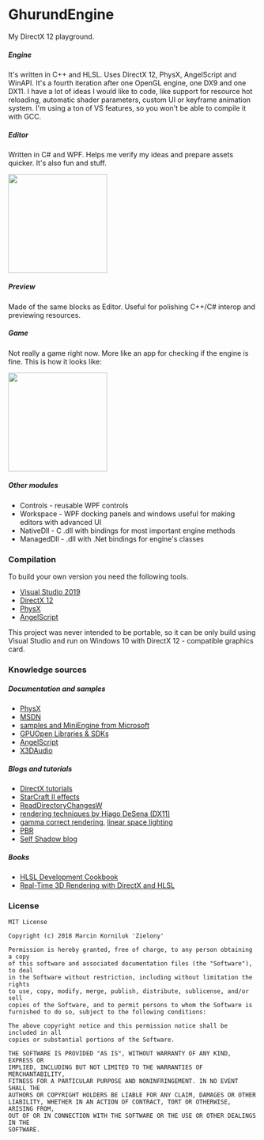 # GhurundEngine
My DirectX 12 playground.

##### Engine

It's written in C++ and HLSL. Uses DirectX 12, PhysX, AngelScript and WinAPI. It's a fourth iteration after one OpenGL engine, one DX9 and one DX11. I have a lot of ideas I would like to code, like support for resource hot reloading, automatic shader parameters, custom UI or keyframe animation system. I'm using a ton of VS features, so you won't be able to compile it with GCC.

##### Editor

Written in C# and WPF. Helps me verify my ideas and prepare assets quicker. It's also fun and stuff.

<img src='https://github.com/ZieIony/Ghurund/blob/master/images/editor.png' width=200/>

##### Preview

Made of the same blocks as Editor. Useful for polishing C++/C# interop and previewing resources.

##### Game

Not really a game right now. More like an app for checking if the engine is fine. This is how it looks like:

<img src='https://github.com/ZieIony/Ghurund/blob/master/images/game.png'  width=200/>

##### Other modules

 - Controls - reusable WPF controls
 - Workspace - WPF docking panels and windows useful for making editors with advanced UI
 - NativeDll - C .dll with bindings for most important engine methods
 - ManagedDll - .dll with .Net bindings for engine's classes

### Compilation

To build your own version you need the following tools.

 - [Visual Studio 2019](https://visualstudio.microsoft.com/vs/preview/)
 - [DirectX 12](https://docs.microsoft.com/en-us/windows/desktop/direct3d12/directx-12-programming-environment-set-up)
 - [PhysX](https://github.com/NVIDIAGameWorks/PhysX)
 - [AngelScript](https://www.angelcode.com/angelscript/downloads.html)

This project was never intended to be portable, so it can be only build using Visual Studio and run on Windows 10 with DirectX 12 - compatible graphics card.

### Knowledge sources

##### Documentation and samples

 - [PhysX](http://gameworksdocs.nvidia.com/simulation.html#physx)
 - [MSDN](https://msdn.microsoft.com/en-us/library/windows/desktop/dn899121(v=vs.85).aspx)
 - [samples and MiniEngine from Microsoft](https://github.com/Microsoft/DirectX-Graphics-Samples)
 - [GPUOpen Libraries & SDKs](https://github.com/GPUOpen-LibrariesAndSDKs)
 - [AngelScript](https://www.angelcode.com/angelscript/sdk/docs/manual/index.html)
 - [X3DAudio](https://docs.microsoft.com/en-us/windows/desktop/xaudio2/how-to--integrate-x3daudio-with-xaudio2)

##### Blogs and tutorials

 - [DirectX tutorials](https://www.braynzarsoft.net/viewtutorial/q16390-04-directx-12-braynzar-soft-tutorials)
 - [StarCraft II effects](https://developer.amd.com/wordpress/media/2012/10/S2008-Filion-McNaughton-StarCraftII.pdf)
 - [ReadDirectoryChangesW](https://qualapps.blogspot.com/2010/05/understanding-readdirectorychangesw_19.html)
 - [rendering techniques by Hiago DeSena (DX11)](https://www.hiagodesena.com/)
 - [gamma correct rendering](http://renderwonk.com/blog/index.php/archive/adventures-with-gamma-correct-rendering/), [linear space lighting](http://filmicworlds.com/blog/linear-space-lighting-i-e-gamma/)
 - [PBR](https://dirkiek.wordpress.com/2015/05/31/physically-based-rendering-and-image-based-lighting/)
 - [Self Shadow blog](http://blog.selfshadow.com/)

##### Books

 - [HLSL Development Cookbook](https://books.google.pl/books?id=lzxu6NGcFBQC&lpg=PP1&ots=w8RJiBlraM&dq=hlsl%20cookbook&hl=pl&pg=PP1#v=onepage&q&f=false)
 - [Real-Time 3D Rendering with DirectX and HLSL](https://books.google.pl/books?id=GY-AAwAAQBAJ&lpg=PA11&dq=directx%2012&hl=pl&pg=PP1#v=onepage&q&f=false)
 
### License

```
MIT License

Copyright (c) 2018 Marcin Korniluk 'Zielony'

Permission is hereby granted, free of charge, to any person obtaining a copy
of this software and associated documentation files (the "Software"), to deal
in the Software without restriction, including without limitation the rights
to use, copy, modify, merge, publish, distribute, sublicense, and/or sell
copies of the Software, and to permit persons to whom the Software is
furnished to do so, subject to the following conditions:

The above copyright notice and this permission notice shall be included in all
copies or substantial portions of the Software.

THE SOFTWARE IS PROVIDED "AS IS", WITHOUT WARRANTY OF ANY KIND, EXPRESS OR
IMPLIED, INCLUDING BUT NOT LIMITED TO THE WARRANTIES OF MERCHANTABILITY,
FITNESS FOR A PARTICULAR PURPOSE AND NONINFRINGEMENT. IN NO EVENT SHALL THE
AUTHORS OR COPYRIGHT HOLDERS BE LIABLE FOR ANY CLAIM, DAMAGES OR OTHER
LIABILITY, WHETHER IN AN ACTION OF CONTRACT, TORT OR OTHERWISE, ARISING FROM,
OUT OF OR IN CONNECTION WITH THE SOFTWARE OR THE USE OR OTHER DEALINGS IN THE
SOFTWARE.
```
